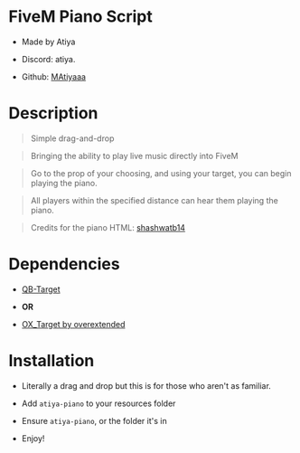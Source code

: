 # FiveM Piano Script

* Made by Atiya

* Discord: atiya.

* Github: [MAtiyaaa](https://github.com/MAtiyaaa)

  

# Description

> Simple drag-and-drop

> Bringing the ability to play live music directly into FiveM

> Go to the prop of your choosing, and using your target, you can begin playing the piano.

> All players within the specified distance can hear them playing the piano.

> Credits for the piano HTML: [shashwatb14](https://github.com/shashwatb14/piano)

  

# Dependencies

* [QB-Target](https://github.com/qbcore-framework/qb-target)

*  **OR**

* [OX_Target by overextended](https://github.com/overextended/ox_target)

  

# Installation

* Literally a drag and drop but this is for those who aren't as familiar.

* Add `atiya-piano` to your resources folder

* Ensure `atiya-piano`, or the folder it's in

* Enjoy!
